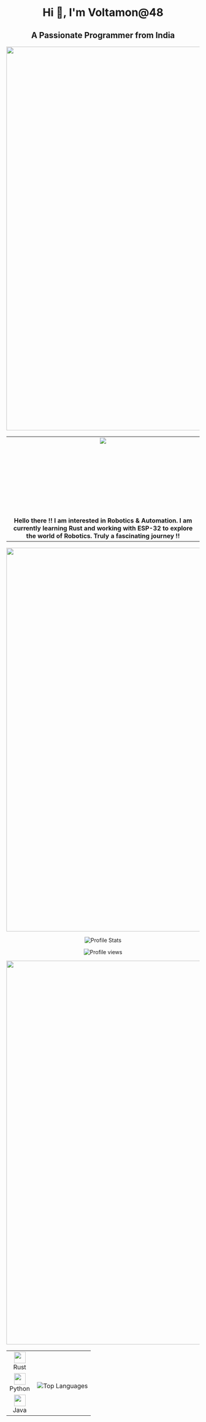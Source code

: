<h1 align="center">Hi 👋, I'm Voltamon@48</h1>
<h2 align="center">A Passionate Programmer from India</h2>
<img align= "center" src="https://user-images.githubusercontent.com/74038190/212284115-f47cd8ff-2ffb-4b04-b5bf-4d1c14c0247f.gif" width="1000">
<table align="center">
  <tr>
    <td align="center" width="500">
      <img src="https://user-images.githubusercontent.com/55389276/140866485-8fb1c876-9a8f-4d6a-98dc-08c4981eaf70.gif" 
           style="width: auto; height: auto; min-height: 200px; max-width: 40%;">
    </td>
  </tr>
  <tr>
    <td align="center" width="500">
      <strong>
        Hello there !! I am interested in Robotics & Automation. I am currently learning Rust and working with ESP-32 to explore the world of Robotics. Truly a fascinating journey !!
      </strong>
    </td>
  </tr>
</table>
<img align= "center" src="https://user-images.githubusercontent.com/74038190/212284115-f47cd8ff-2ffb-4b04-b5bf-4d1c14c0247f.gif" width="1000">
<p align="center">
  <img src="https://github-readme-stats.vercel.app/api?username=Voltamon&show_icons=true&hide_border=false&text_color=641e16&icon_color=145a32&bg_color=eaecee&title_color=ee0bf5" alt="Profile Stats"/><br>
</p>
<p align="center">
  <img src="https://komarev.com/ghpvc/?username=Voltamon&label=Profile%20views&color=0e75b6&style=flat" alt="Profile views" />
</p>
<img align= "center" src="https://user-images.githubusercontent.com/74038190/212284115-f47cd8ff-2ffb-4b04-b5bf-4d1c14c0247f.gif" width="1000">
<table align="center">
    <tr align="center">
        <td align="center"><img src="https://github.com/user-attachments/assets/457c7cc4-58bc-482b-b7ec-3979367d26dc" width="30"><br>Rust</td>
        <td rowspan="3"><p><img align="right" src="https://github-readme-stats.vercel.app/api/top-langs?username=Voltamon&show_icons=true&locale=en&layout=donut" alt="Top Languages" /></p></td>
    </tr>
    <tr align="center">
        <td align="center"><img src="https://github.com/user-attachments/assets/608a3506-ebe7-4efc-ae2c-665ae0c1c7e5" width="30"><br>Python</td>
    </tr>
    <tr align="center">
        <td align="center"><img src="https://github.com/user-attachments/assets/202c8b37-43e8-49dc-8559-521adc8164c4" width="30"/><br>Java</td>
    </tr>
</table>
